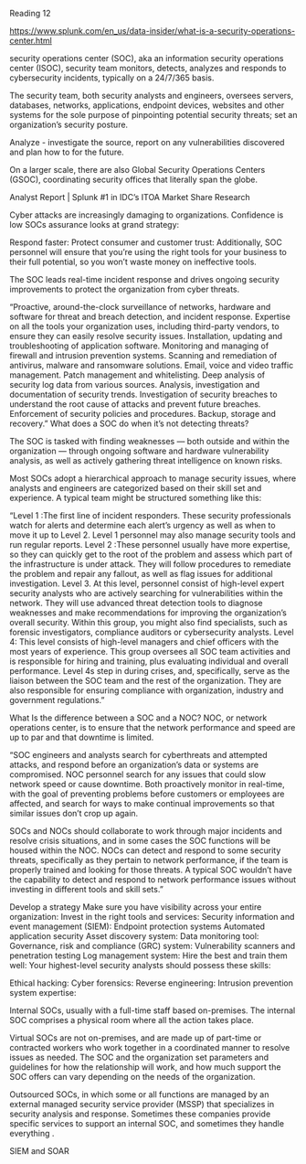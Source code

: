 Reading 12 

https://www.splunk.com/en_us/data-insider/what-is-a-security-operations-center.html 

security operations center (SOC), aka an information security operations center (ISOC),  security team monitors, detects, analyzes and responds to cybersecurity incidents, typically on a 24/7/365 basis.

The security team, both security analysts and engineers, oversees servers, databases, networks, applications, endpoint devices, websites and other systems for the sole purpose of pinpointing potential security threats; set an organization’s security posture.

Analyze - investigate the source, report on any vulnerabilities discovered and plan how to for the future. 

On a larger scale, there are also Global Security Operations Centers (GSOC), coordinating security offices that literally span the globe. 

Analyst Report | Splunk #1 in IDC’s ITOA Market Share Research

Cyber attacks are increasingly damaging to organizations. Confidence is low SOCs assurance looks at grand strategy:

Respond faster: 
Protect consumer and customer trust: 
Additionally, SOC personnel will ensure that you’re using the right tools for your business to their full potential, so you won’t waste money on ineffective tools.

The SOC leads real-time incident response and drives ongoing security improvements to protect the organization from cyber threats. 

“Proactive, around-the-clock surveillance of networks, hardware and software for threat and breach detection, and incident response.
Expertise on all the tools your organization uses, including third-party vendors, to ensure they can easily resolve security issues.
Installation, updating and troubleshooting of application software.
Monitoring and managing of firewall and intrusion prevention systems.
Scanning and remediation of antivirus, malware and ransomware solutions.
Email, voice and video traffic management.
Patch management and whitelisting.
Deep analysis of security log data from various sources.
Analysis, investigation and documentation of security trends.
Investigation of security breaches to understand the root cause of attacks and prevent future breaches.
Enforcement of security policies and procedures.
Backup, storage and recovery.”
What does a SOC do when it’s not detecting threats? 

The SOC is tasked with finding weaknesses — both outside and within the organization — through ongoing software and hardware vulnerability analysis, as well as actively gathering threat intelligence on known risks. 

Most SOCs adopt a hierarchical approach to manage security issues, where analysts and engineers are categorized based on their skill set and experience. A typical team might be structured something like this:

“Level 1 :The first line of incident responders. These security professionals watch for alerts and determine each alert’s urgency as well as when to move it up to Level 2. Level 1 personnel may also manage security tools and run regular reports.
Level 2 :These personnel usually have more expertise, so they can quickly get to the root of the problem and assess which part of the infrastructure is under attack. They will follow procedures to remediate the problem and repair any fallout, as well as flag issues for additional investigation.
Level 3. At this level, personnel consist of high-level expert security analysts who are actively searching for vulnerabilities within the network. They will use advanced threat detection tools to diagnose weaknesses and make recommendations for improving the organization’s overall security. Within this group, you might also find specialists, such as forensic investigators, compliance auditors or cybersecurity analysts.
Level 4: This level consists of high-level managers and chief officers with the most years of experience. This group oversees all SOC team activities and is responsible for hiring and training, plus evaluating individual and overall performance. Level 4s step in during crises, and, specifically, serve as the liaison between the SOC team and the rest of the organization. They are also responsible for ensuring compliance with organization, industry and government regulations.”

What Is the difference between a SOC and a NOC?
NOC, or network operations center, is to ensure that the network performance and speed are up to par and that downtime is limited.

“SOC engineers and analysts search for cyberthreats and attempted attacks, and respond before an organization’s data or systems are compromised. NOC personnel search for any issues that could slow network speed or cause downtime. Both proactively monitor in real-time, with the goal of preventing problems before customers or employees are affected, and search for ways to make continual improvements so that similar issues don’t crop up again.

SOCs and NOCs should collaborate to work through major incidents and resolve crisis situations, and in some cases the SOC functions will be housed within the NOC. NOCs can detect and respond to some security threats, specifically as they pertain to network performance, if the team is properly trained and looking for those threats. A typical SOC wouldn’t have the capability to detect and respond to network performance issues without investing in different tools and skill sets.”

Develop a strategy
Make sure you have visibility across your entire organization: 
Invest in the right tools and services: 
Security information and event management (SIEM): 
Endpoint protection systems
Automated application security
Asset discovery system: 
Data monitoring tool: 
Governance, risk and compliance (GRC) system: 
Vulnerability scanners and penetration testing
Log management system: 
Hire the best and train them well: Your highest-level security analysts should possess these skills:

Ethical hacking: 
Cyber forensics:
Reverse engineering: 
Intrusion prevention system expertise: 

Internal SOCs, usually with a full-time staff based on-premises. The internal SOC comprises a physical room where all the action takes place.

Virtual SOCs are not on-premises, and are made up of part-time or contracted workers who work together in a coordinated manner to resolve issues as needed. The SOC and the organization set parameters and guidelines for how the relationship will work, and how much support the SOC offers can vary depending on the needs of the organization.

Outsourced SOCs, in which some or all functions are managed by an external managed security service provider (MSSP) that specializes in security analysis and response. Sometimes these companies provide specific services to support an internal SOC, and sometimes they handle everything .

SIEM and SOAR
